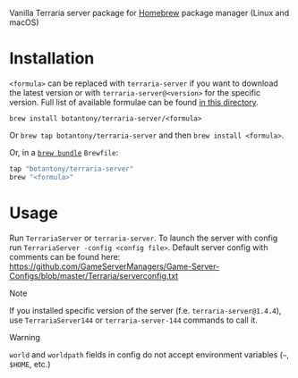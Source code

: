 Vanilla Terraria server package for [Homebrew](https://brew.sh) package manager (Linux and macOS)

# Installation

`<formula>` can be replaced with `terraria-server` if you want to download the latest version or with `terraria-server@<version>` for the specific version. Full list of available formulae can be found [in this directory](./Formula/).

`brew install botantony/terraria-server/<formula>`

Or `brew tap botantony/terraria-server` and then `brew install <formula>`.

Or, in a [`brew bundle`](https://github.com/Homebrew/homebrew-bundle) `Brewfile`:

```ruby
tap "botantony/terraria-server"
brew "<formula>"
```

# Usage
Run `TerrariaServer` or `terraria-server`. To launch the server with config run `TerrariaServer -config <config file>`. Default server config with comments can be found here: https://github.com/GameServerManagers/Game-Server-Configs/blob/master/Terraria/serverconfig.txt

> [!NOTE]
> If you installed specific version of the server (f.e. `terraria-server@1.4.4`), use `TerrariaServer144` or `terraria-server-144` commands to call it.

> [!WARNING]
> `world` and `worldpath` fields in config do not accept environment variables (`~`, `$HOME`, etc.)
